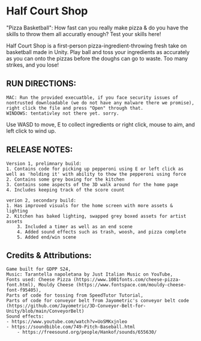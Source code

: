 # Half Court Shop

"Pizza Basketball": How fast can you really make pizza & do you have the skills to throw them all accuratly enough? Test your skills here!

Half Court Shop is a first-person pizza-ingredient-throwing fresh take on basketball made in Unity. Play ball and toss your ingredients as accurately as you can onto the pizzas before the doughs can go to waste. Too many strikes, and you lose!

## RUN DIRECTIONS: 
	MAC: Run the provided execuatble, if you face security issues of nontrusted downloadable (we do not have any malware there we promise), right click the file and press "Open" through that.
	WINDOWS: tentativley not there yet. sorry.
Use WASD to move, E to collect ingredients or right click, mouse to aim, and left click to wind up.

## RELEASE NOTES: 
	Version 1, prelimnary build: 
	1. Contains code for picking up pepperoni using E or left click as well as 'holding it' with ability to thow the pepperoni using force 
	2. Contains some grey boxing for the kitchen 
	3. Contains some aspects of the 3D walk around for the home page
	4. Includes keeping track of the score count

 	verion 2, secondary build:
  	1. Has improved visuals for the home screen with more assets & lighting 
   	2. Kitchen has baked lighting, swapped grey boxed assets for artist assets 
    	3. Included a timer as well as an end scene
     	4. Added sound effects such as trash, woosh, and pizza complete 
      	5. Added end/win scene
    
## Credits & Attributions:
	Game built for GDPP S24,
	Music: Tarantella napoletana by Just Italian Music on YouTube,
	Fonts used: Cheese Pizza (https://www.1001fonts.com/cheese-pizza-font.html), Mouldy Cheese (https://www.fontspace.com/mouldy-cheese-font-f95405),
	Parts of code for tossing from SpeedTutor Tutorial,
	Parts of code for conveyor belt from Jayometric's conveyor belt code (https://github.com/Jayometric/3D-Conveyor-Belt-for-Unity/blob/main/ConveyorBelt)
 	Sound effects:
  	- https://www.youtube.com/watch?v=UoSMKxjnleo
   	- https://soundbible.com/749-Pitch-Baseball.html 
    	- https://freesound.org/people/Hankof/sounds/655630/
    
